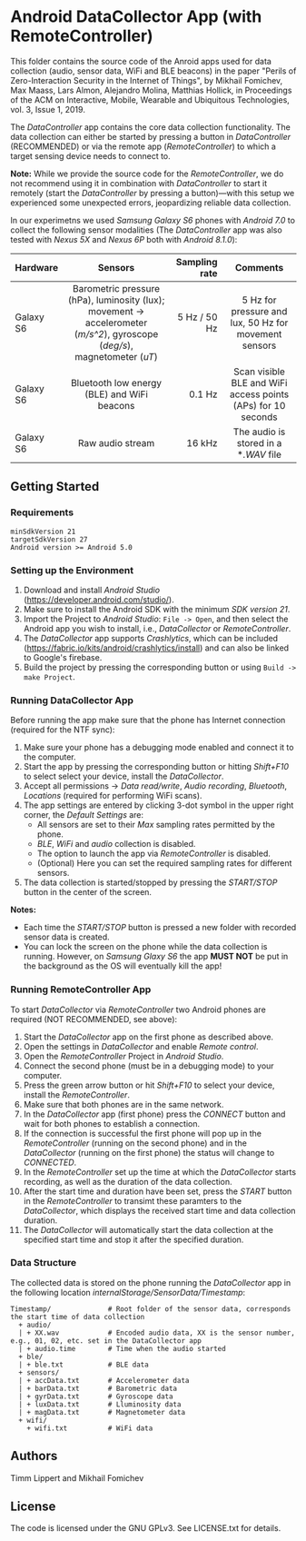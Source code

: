 # Android DataCollector App (with RemoteController)

This folder contains the source code of the Anroid apps used for data collection (audio, sensor data, WiFi and BLE beacons) in the paper "Perils of Zero-Interaction Security in the Internet of Things", by Mikhail Fomichev, Max Maass, Lars Almon, Alejandro Molina, Matthias Hollick, in Proceedings of the ACM on Interactive, Mobile, Wearable and Ubiquitous Technologies, vol. 3, Issue 1, 2019.

The *DataController* app contains the core data collection functionality. The data collection can either be started by pressing a button in *DataController* (RECOMMENDED) or via the remote app (*RemoteController*) to which a target sensing device needs to connect to.

**Note:** While we provide the source code for the *RemoteController*, we do not recommend using it in combination with *DataController* to start it remotely (start the *DataController* by pressing a button)—with this setup we experienced some unexpected errors, jeopardizing reliable data collection. 

In our experimetns we used *Samsung Galaxy S6* phones with *Android 7.0* to collect the following sensor modalities (The *DataController* app was also tested with *Nexus 5X* and *Nexus 6P* both with *Android 8.1.0*):

| **Hardware**      | **Sensors**       | **Sampling rate**  | **Comments** |
| ------------- |:-------------:| -----:|:-----------------------:|
| Galaxy S6  | Barometric pressure (hPa), luminosity (lux);  movement -> accelerometer (*m/s^2*), gyroscope (*deg/s*), magnetometer (*uT*) | 5 Hz / 50 Hz |        5 Hz for pressure and lux, 50 Hz for movement sensors            |
| Galaxy S6  | Bluetooth low energy (BLE) and WiFi beacons      |   0.1 Hz |  Scan visible BLE and WiFi access points (APs) for 10 seconds     |
| Galaxy S6  | Raw audio stream   |    16 kHz |     The audio is stored in a **.WAV* file 


## Getting Started

### Requirements

```
minSdkVersion 21 
targetSdkVersion 27 
Android version >= Android 5.0
```

### Setting up the Environment

1. Download and install *Android Studio* (https://developer.android.com/studio/).
2. Make sure to install the Android SDK with the minimum *SDK version 21*.
3. Import the Project to *Android Studio*: ```File -> Open```, and then select the Android app you wish to install, i.e., *DataCollector* or *RemoteController*.
4. The *DataCollector* app supports *Crashlytics*, which can be included (https://fabric.io/kits/android/crashlytics/install) and can also be linked to Google's firebase.
5. Build the project by pressing the corresponding button or using ```Build -> make Project```.

### Running DataCollector App

Before running the app make sure that the phone has Internet connection (required for the NTF sync):

1. Make sure your phone has a debugging mode enabled and connect it to the computer.
2. Start the app by pressing the corresponding button or hitting *Shift+F10* to select select your device, install the *DataCollector*. 
3. Accept all permissions -> *Data read/write*, *Audio recording*, *Bluetooth*, *Locations* (required for performing WiFi scans).
4. The app settings are entered by clicking 3-dot symbol in the upper right corner, the *Default Settings* are:
	- All sensors are set to their *Max* sampling rates permitted by the phone.
	- *BLE*, *WiFi* and *audio* collection is disabled.
	- The option to launch the app via *RemoteController* is disabled.
    - (Optional) Here you can set the required sampling rates for different sensors.
5. The data collection is started/stopped by pressing the *START/STOP* button in the center of the screen. 

**Notes:** 
* Each time the *START/STOP* button is pressed a new folder with recorded sensor data is created. 
* You can lock the screen on the phone while the data collection is running. However, on *Samsung Glaxy S6* the app **MUST NOT** be put in the background as the OS will eventually kill the app!

### Running RemoteController App

To start *DataCollector* via *RemoteController* two Android phones are required (NOT RECOMMENDED, see above):

1. Start the *DataCollector* app on the first phone as described above.
2. Open the settings in *DataCollector* and enable *Remote control*.
4. Open the *RemoteController* Project in *Android Studio*.
5. Connect the second phone (must be in a debugging mode) to your computer.
6. Press the green arrow button or hit *Shift+F10* to select your device, install the *RemoteController*. 
7. Make sure that both phones are in the same network.
8. In the *DataCollector* app (first phone) press the *CONNECT* button and wait for both phones to establish a connection.
9. If the connection is successful the first phone will pop up in the *RemoteController* (running on the second phone) and in the *DataCollector* (running on the first phone) the status will change to *CONNECTED*.
10. In the *RemoteController* set up the time at which the *DataCollector* starts recording, as well as the duration of the data collection. 
11. After the start time and duration have been set, press the *START* button in the *RemoteController* to transimt these paramters to the *DataCollector*, which displays the received start time and data collection duration.
12. The *DataCollector* will automatically start the data collection at the specified start time and stop it after the specified duration. 


### Data Structure

The collected data is stored on the phone running the *DataCollector* app in the following location *internalStorage/SensorData/Timestamp*:

```
Timestamp/              # Root folder of the sensor data, corresponds the start time of data collection
  + audio/
  | + XX.wav            # Encoded audio data, XX is the sensor number, e.g., 01, 02, etc. set in the DataCollector app
  | + audio.time        # Time when the audio started
  + ble/
  | + ble.txt           # BLE data
  + sensors/
  | + accData.txt       # Accelerometer data
  | + barData.txt       # Barometric data
  | + gyrData.txt       # Gyroscope data
  | + luxData.txt       # Lluminosity data
  | + magData.txt       # Magnetometer data
  + wifi/
    + wifi.txt          # WiFi data
```

## Authors

Timm Lippert and Mikhail Fomichev


## License

The code is licensed under the GNU GPLv3. See LICENSE.txt for details.

